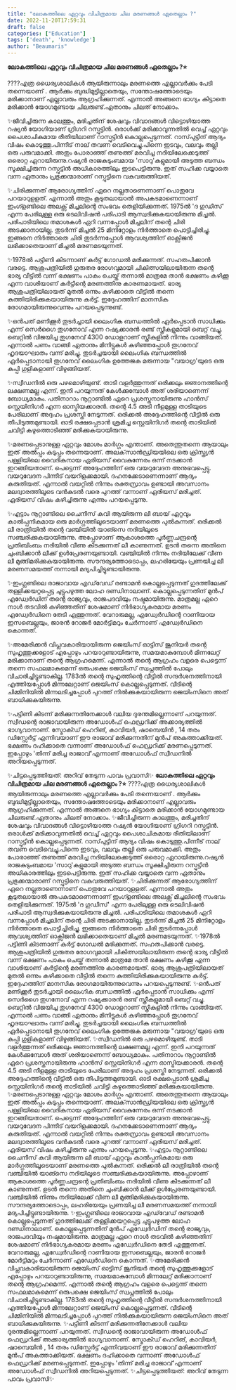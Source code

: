 ```yaml
---
title: "ലോകത്തിലെ ഏറ്റവും വിചിത്രമായ ചില മരണങ്ങൾ ഏതെല്ലാം ?"
date: 2022-11-20T17:59:31
draft: false
categories: ["Education"]
tags: ['death', 'knowledge']
author: "Beaumaris"
---
```


<strong>ലോകത്തിലെ ഏറ്റവും വിചിത്രമായ ചില മരണങ്ങൾ ഏതെല്ലാം ?⭐</strong>

????എത്ര ധൈര്യശാലികൾ ആയിരുന്നാലും മരണത്തെ എല്ലാവർക്കും പേടി തന്നെയാണ് . ആർക്കും ബുദ്ധിമുട്ടില്ലാതെയും, സന്തോഷത്തോടെയും മരിക്കാനാണ് എല്ലാവരും ആഗ്രഹിക്കുന്നത്. എന്നാൽ അങ്ങനെ ഭാഗ്യം കിട്ടാതെ മരിക്കാൻ യോഗമുണ്ടായ ചിലരുണ്ട്.ഏതാനും ചിലത് നോക്കാം.

✨ജീവിച്ചിരുന്ന കാലത്തും, മരിച്ചതിന് ശേഷവും വിവാദങ്ങൾ വിട്ടൊഴിയാത്ത റഷ്യൻ യോഗിയാണ് ഗ്രിഗറി റസ്പുട്ടിൻ. ഒരാൾക്ക് മരിക്കാവുന്നതിൽ വെച്ച് ഏറ്റവും പൈശാചികമായ രീതിയിലാണ് റാസ്പുട്ടിൻ കൊല്ലപ്പെടുന്നത്. റാസ്‌പുട്ടിന് ആദ്യം വിഷം കൊടുത്തു.പിന്നീട് നാല് തവണ വെടിവെച്ചു.പിന്നെ ഇടവും, വലവും തല്ലി ഒരു പരുവമാക്കി. അതും പോരാഞ്ഞ് തണുത്ത് മരവിച്ച നദിയിലേക്കെടുത്ത് ഒരൊറ്റ ഏറായിരുന്നു.റഷ്യൻ രാജകുടുംബമായ 'സാറു'കളുമായി അടുത്ത ബന്ധം സൂക്ഷിച്ചിരുന്ന റസ്പുട്ടിൻ അധികാരത്തിലും ഇടപെട്ടിരുന്നു. ഇത് സഹിക്ക വയ്യാതെ വന്ന ഏതാനും പ്രഭുക്കന്മാരാണ് റസ്പുട്ടിനെ വകവരുത്തിയത്.

✨ചിരിക്കുന്നത് ആരോഗ്യത്തിന് ഏറെ നല്ലതാണെന്നാണ് പൊതുവേ പറയാറുളളത്. എന്നാൽ അതും കൂടുതലായാൽ അപകടമാണെന്നാണ് ഇംഗ്ളണ്ടിലെ അലക്സ് മിച്ചലിന്റെ സംഭവം തെളിയിക്കുന്നത്. 1975ൽ 'ദ ഗുഡീസ്' എന്ന പേരിലുള്ള ഒരു ടെലിവിഷൻ പരിപാടി ആസ്വദിക്കുകയായിരുന്നു മിച്ചൽ. പരിപാടിയിലെ തമാശകൾ ഏറി വന്നപ്പോൾ മിച്ചലിന് തന്റെ ചിരി അടക്കാനായില്ല. തുടർന്ന് മിച്ചൽ 25 മിനിറ്റോളം നിർത്താതെ പൊട്ടിച്ചിരിച്ചു. ഇങ്ങനെ നിർത്താതെ ചിരി തുടർന്നപ്പോൾ ആവശ്യത്തിന് ഓക്സിജൻ ലഭിക്കാതെയാണ് മിച്ചൽ മരണമടയുന്നത്.

✨1978ൽ പട്ടിണി കിടന്നാണ് കർട്ട് ഗോഡൽ മരിക്കുന്നത്. സഹതപിക്കാൻ വരട്ടെ. ആശുപത്രിയിൽ ഗുരുതര രോഗവുമായി ചികിത്സയിലായിരുന്ന തന്റെ ഭാര്യ വീട്ടിൽ വന്ന് ഭക്ഷണം പാകം ചെയ്ത് തന്നാൽ മാത്രമേ താൻ ഭക്ഷണം കഴിക്കൂ എന്ന വാശിയാണ് കർട്ടിന്റെ മരണത്തിനു കാരണമായത്. ഭാര്യ ആശുപത്രിയിലായത് മുതൽ ഒന്നും കഴിക്കാതെ വീട്ടിൽ തന്നെ കുത്തിയിരിക്കുകയായിരുന്നു കർട്ട്. ഇദ്ദേഹത്തിന് മാനസിക രോഗമായിരുന്നുവെന്നും പറയപ്പെടുന്നുണ്ട്.

✨ഒൻപത് മണിക്കൂർ തുടർച്ചായി ലൈംഗിക ബന്ധത്തിൽ ഏർപ്പെടാൻ സാധിക്കും എന്ന് സെർഗൈ തുഗനോവ് എന്ന റഷ്യക്കാരൻ രണ്ട് സ്ത്രീകളുമായി ബെറ്റ് വച്ചു. ബെറ്റിൽ വിജയിച്ച തുഗനേവ് 4300 ഡോളറാണ് സ്ത്രീകളിൽ നിന്നും വാങ്ങിയത്. എന്നാൽ പണം വാങ്ങി ഏതാനും മിനിട്ടുകൾ കഴിഞ്ഞപ്പോൾ തുഗനേവ് ഹൃദയാഘാതം വന്ന് മരിച്ചു. തുടർച്ചയായി ലൈംഗിക ബന്ധത്തിൽ ഏർപ്പെടാനായി തുഗനേവ് ലൈംഗിക ഉത്തേജക മരുന്നായ "വയാഗ്ര'യുടെ ഒരു കുപ്പി ഗുളികളാണ് വിഴുങ്ങിയത്.

✨സ്വീഡനിൽ ഒരു പഴമൊഴിയുണ്ട്. താടി വളർത്തുന്നത് ഒരിക്കലും ജ്ഞാനത്തിന്റെ ലക്ഷണമല്ല എന്ന്. ഇനി പറയുന്നത് കേൾക്കുമ്പോൾ അത് ശരിയാണെന്ന് ബോധ്യമാകും. പതിനാറാം നൂറ്റാണ്ടിൽ ഏറെ പ്രശസ്തനായിരുന്നു ഹാൻസ് സ്റ്റെയിനിഗർ എന്ന ഓസ്ട്രിയക്കാരൻ. തന്റെ 4.5 അടി നീളമുള്ള താടിയുടെ പേരിലാണ് അദ്ദഹം പ്രശസ്തി നേടുന്നത്. ഒരിക്കൽ അദ്ദേഹത്തിന്റെ വീട്ടിൽ ഒരു തീപിടുത്തമുണ്ടായി. ഓടി രക്ഷപ്പെടാൻ ശ്രമിച്ച സ്റ്റെയിനിഗർ തന്റെ താടിയിൽ ചവിട്ടി കഴുത്തൊടിഞ്ഞ് മരിക്കുകയായിരുന്നു.

✨മരണപ്പെടാനുള്ള ഏറ്റവും മോശം മാർഗ്ഗം എന്താണ്. അതെന്തുതന്നെ ആയാലും ഇത് അൽപ്പം കടുപ്പം തന്നെയാണ്. അലക്‌സാൻഡ്രിയയിലെ ഒരു ക്രിസ്ത്യൻ പള്ളിയിലെ വൈദികനായ ഏരിയസ് വൈകുന്നേരം ഒന്ന് നടക്കാൻ ഇറങ്ങിയതാണ്. പെട്ടെന്ന് അദ്ദേഹത്തിന് ഒരു വയറുവേദന അനുഭവപ്പെട്ടു. വയറുവേദന പിന്നീട് വയറിളക്കമായി. ദഹനക്കേടാണെന്നാണ് ആദ്യം കരുതിയത്. എന്നാൽ വയറ്റിൽ നിന്നും രക്തസ്രാവം ഉണ്ടായി അവസാനം മലദ്വാരത്തിലൂടെ വൻകുടൽ വരെ പുറത്ത് വന്നാണ് ഏരിയസ് മരിച്ചത്. ഏരിയസ് വിഷം കഴിച്ചിരുന്നു എന്നും പറയപ്പെടുന്നു.

✨എട്ടാം നൂറ്റാണ്ടിലെ ചൈനീസ് കവി ആയിരുന്ന ലീ ബായ് ഏറ്റവും കാൽപ്പനികമായ ഒരു മാർഗ്ഗത്തിലൂടെയാണ് മരണത്തെ പുൽകുന്നത്. ഒരിക്കൽ ലീ രാത്രിയിൽ തന്റെ വഞ്ചിയിൽ യാങ്സെ നദിയിലൂടെ സഞ്ചരിക്കുകയായിരുന്നു. അപ്പോഴാണ് ആകാശത്തെ പൂർണ്ണചന്ദ്രന്റെ പ്രതിബിംബം നദിയിൽ വീണു കിടക്കുന്നത് ലീ കാണുന്നത്. ഉടൻ തന്നെ അതിനെ ചുംബിക്കാൻ ലീക്ക് ഉൾപ്രേരണയുണ്ടായി. വഞ്ചിയിൽ നിന്നും നദിയിലേക്ക് വീണ ലീ മുങ്ങിമരിക്കുകയായിരുന്നു. സൗന്ദര്യത്തോടൊപ്പം, ലഹരിയേയും പ്രണയിച്ച ലീ മരണസമയത്ത് നന്നായി മദ്യപിച്ചിട്ടുണ്ടായിരുന്നു.

✨ഇംഗ്ലണ്ടിലെ രാജാവായ എഡ്‌വേഡ്‌ രണ്ടാമൻ കൊല്ലപ്പെടുന്നത് ഗുദത്തിലേക്ക് തള്ളിക്കയറ്റപ്പെട്ട ചുട്ടുപഴുത്ത ലോഹ ദണ്ഡിനാലാണ്. കൊല്ലപ്പെടുന്നതിന് മുൻപ് എഡ്വേർഡിന് തന്റെ രാജ്യവും, രാജപദവിയും നഷ്ടമായിരുന്നു. മാത്രമല്ല ഏറെ നാൾ തടവിൽ കഴിഞ്ഞതിന് ശേഷമാണ് നിർഭാഗ്യകരമായ മരണം എഡ്വേർഡിനെ തേടി എത്തുന്നത്. വേറാരുമല്ല, എഡ്വേർഡിന്റെ റാണിയായ ഇസബെല്ലയും, ജാരൻ റോജർ മോർട്ടിമറും ചേർന്നാണ് എഡ്വേർഡിനെ കൊന്നത്.

✨അമേരിക്കൻ വിപ്ലവകാരിയായിരുന്ന ജെയിംസ് ഓട്ടിസ് ജൂനിയർ തന്റെ സുഹൃത്തുക്കളോട് എപ്പോഴും പറയാറുണ്ടായിരുന്നു, സമയമാകുമ്പോൾ മിന്നലേറ്റ് മരിക്കാനാണ് തന്റെ ആഗ്രഹമെന്ന്. എന്നാൽ തന്റെ ആഗ്രഹം വളരെ പെട്ടെന്ന് തന്നെ സഫലമാകുമെന്ന് ഒരുപക്ഷെ ജെയിംസ് സ്വപ്നത്തിൽ പോലും വിചാരിച്ചിട്ടുണ്ടാകില്ല. 1783ൽ തന്റെ സുഹൃത്തിന്റെ വീട്ടിൽ സന്ദർശനത്തിനായി എത്തിയപ്പോൾ മിന്നലേറ്റാണ് ജെയിംസ് കൊല്ലപ്പെടുന്നത്. വീടിന്റെ ചിമ്മിനിയിൽ മിന്നലടിച്ചപ്പോൾ പുറത്ത് നിൽക്കുകയായിരുന്ന ജെയിംസിനെ അത് ബാധിക്കുകയിരുന്നു.

✨പട്ടിണി കിടന്ന് മരിക്കുന്നതിനേക്കാൾ വലിയ ദുരന്തമില്ലെന്നാണ് പറയുന്നത്. സ്വീഡന്റെ രാജാവായിരുന്ന അഡോൾഫ് ഫെഡ്രറിക്ക് അക്കാര്യത്തിൽ ഭാഗ്യവാനാണ്. സ്മോക്ഡ് ഹെറിങ്, കാവിയർ, ഷാമ്പെയിൻ , 14 തരം ഡിസ്സേർട്ട് എന്നിവയാണ് ഈ രാജാവ് മരിക്കുന്നതിന് മുൻപ് അകത്താക്കിയത്. ഭക്ഷണം ദഹിക്കാതെ വന്നാണ് അഡോൾഫ് ഫെഡ്രറിക്ക് മരണപ്പെടുന്നത്. ഇപ്പോഴും 'തിന്ന് മരിച്ച രാജാവ്'എന്നാണ് അഡോൾഫ് സ്വീഡനിൽ അറിയപ്പെടുന്നത്.

✨ചിട്ടപ്പെടുത്തിയത്: അറിവ് തേടുന്ന പാവം പ്രവാസി✨
**ലോകത്തിലെ ഏറ്റവും വിചിത്രമായ ചില മരണങ്ങൾ ഏതെല്ലാം ?⭐** ????എത്ര ധൈര്യശാലികൾ ആയിരുന്നാലും മരണത്തെ എല്ലാവർക്കും പേടി തന്നെയാണ് . ആർക്കും ബുദ്ധിമുട്ടില്ലാതെയും, സന്തോഷത്തോടെയും മരിക്കാനാണ് എല്ലാവരും ആഗ്രഹിക്കുന്നത്. എന്നാൽ അങ്ങനെ ഭാഗ്യം കിട്ടാതെ മരിക്കാൻ യോഗമുണ്ടായ ചിലരുണ്ട്.ഏതാനും ചിലത് നോക്കാം. ✨ജീവിച്ചിരുന്ന കാലത്തും, മരിച്ചതിന് ശേഷവും വിവാദങ്ങൾ വിട്ടൊഴിയാത്ത റഷ്യൻ യോഗിയാണ് ഗ്രിഗറി റസ്പുട്ടിൻ. ഒരാൾക്ക് മരിക്കാവുന്നതിൽ വെച്ച് ഏറ്റവും പൈശാചികമായ രീതിയിലാണ് റാസ്പുട്ടിൻ കൊല്ലപ്പെടുന്നത്. റാസ്‌പുട്ടിന് ആദ്യം വിഷം കൊടുത്തു.പിന്നീട് നാല് തവണ വെടിവെച്ചു.പിന്നെ ഇടവും, വലവും തല്ലി ഒരു പരുവമാക്കി. അതും പോരാഞ്ഞ് തണുത്ത് മരവിച്ച നദിയിലേക്കെടുത്ത് ഒരൊറ്റ ഏറായിരുന്നു.റഷ്യൻ രാജകുടുംബമായ 'സാറു'കളുമായി അടുത്ത ബന്ധം സൂക്ഷിച്ചിരുന്ന റസ്പുട്ടിൻ അധികാരത്തിലും ഇടപെട്ടിരുന്നു. ഇത് സഹിക്ക വയ്യാതെ വന്ന ഏതാനും പ്രഭുക്കന്മാരാണ് റസ്പുട്ടിനെ വകവരുത്തിയത്. ✨ചിരിക്കുന്നത് ആരോഗ്യത്തിന് ഏറെ നല്ലതാണെന്നാണ് പൊതുവേ പറയാറുളളത്. എന്നാൽ അതും കൂടുതലായാൽ അപകടമാണെന്നാണ് ഇംഗ്ളണ്ടിലെ അലക്സ് മിച്ചലിന്റെ സംഭവം തെളിയിക്കുന്നത്. 1975ൽ 'ദ ഗുഡീസ്' എന്ന പേരിലുള്ള ഒരു ടെലിവിഷൻ പരിപാടി ആസ്വദിക്കുകയായിരുന്നു മിച്ചൽ. പരിപാടിയിലെ തമാശകൾ ഏറി വന്നപ്പോൾ മിച്ചലിന് തന്റെ ചിരി അടക്കാനായില്ല. തുടർന്ന് മിച്ചൽ 25 മിനിറ്റോളം നിർത്താതെ പൊട്ടിച്ചിരിച്ചു. ഇങ്ങനെ നിർത്താതെ ചിരി തുടർന്നപ്പോൾ ആവശ്യത്തിന് ഓക്സിജൻ ലഭിക്കാതെയാണ് മിച്ചൽ മരണമടയുന്നത്. ✨1978ൽ പട്ടിണി കിടന്നാണ് കർട്ട് ഗോഡൽ മരിക്കുന്നത്. സഹതപിക്കാൻ വരട്ടെ. ആശുപത്രിയിൽ ഗുരുതര രോഗവുമായി ചികിത്സയിലായിരുന്ന തന്റെ ഭാര്യ വീട്ടിൽ വന്ന് ഭക്ഷണം പാകം ചെയ്ത് തന്നാൽ മാത്രമേ താൻ ഭക്ഷണം കഴിക്കൂ എന്ന വാശിയാണ് കർട്ടിന്റെ മരണത്തിനു കാരണമായത്. ഭാര്യ ആശുപത്രിയിലായത് മുതൽ ഒന്നും കഴിക്കാതെ വീട്ടിൽ തന്നെ കുത്തിയിരിക്കുകയായിരുന്നു കർട്ട്. ഇദ്ദേഹത്തിന് മാനസിക രോഗമായിരുന്നുവെന്നും പറയപ്പെടുന്നുണ്ട്. ✨ഒൻപത് മണിക്കൂർ തുടർച്ചായി ലൈംഗിക ബന്ധത്തിൽ ഏർപ്പെടാൻ സാധിക്കും എന്ന് സെർഗൈ തുഗനോവ് എന്ന റഷ്യക്കാരൻ രണ്ട് സ്ത്രീകളുമായി ബെറ്റ് വച്ചു. ബെറ്റിൽ വിജയിച്ച തുഗനേവ് 4300 ഡോളറാണ് സ്ത്രീകളിൽ നിന്നും വാങ്ങിയത്. എന്നാൽ പണം വാങ്ങി ഏതാനും മിനിട്ടുകൾ കഴിഞ്ഞപ്പോൾ തുഗനേവ് ഹൃദയാഘാതം വന്ന് മരിച്ചു. തുടർച്ചയായി ലൈംഗിക ബന്ധത്തിൽ ഏർപ്പെടാനായി തുഗനേവ് ലൈംഗിക ഉത്തേജക മരുന്നായ "വയാഗ്ര'യുടെ ഒരു കുപ്പി ഗുളികളാണ് വിഴുങ്ങിയത്. ✨സ്വീഡനിൽ ഒരു പഴമൊഴിയുണ്ട്. താടി വളർത്തുന്നത് ഒരിക്കലും ജ്ഞാനത്തിന്റെ ലക്ഷണമല്ല എന്ന്. ഇനി പറയുന്നത് കേൾക്കുമ്പോൾ അത് ശരിയാണെന്ന് ബോധ്യമാകും. പതിനാറാം നൂറ്റാണ്ടിൽ ഏറെ പ്രശസ്തനായിരുന്നു ഹാൻസ് സ്റ്റെയിനിഗർ എന്ന ഓസ്ട്രിയക്കാരൻ. തന്റെ 4.5 അടി നീളമുള്ള താടിയുടെ പേരിലാണ് അദ്ദഹം പ്രശസ്തി നേടുന്നത്. ഒരിക്കൽ അദ്ദേഹത്തിന്റെ വീട്ടിൽ ഒരു തീപിടുത്തമുണ്ടായി. ഓടി രക്ഷപ്പെടാൻ ശ്രമിച്ച സ്റ്റെയിനിഗർ തന്റെ താടിയിൽ ചവിട്ടി കഴുത്തൊടിഞ്ഞ് മരിക്കുകയായിരുന്നു. ✨മരണപ്പെടാനുള്ള ഏറ്റവും മോശം മാർഗ്ഗം എന്താണ്. അതെന്തുതന്നെ ആയാലും ഇത് അൽപ്പം കടുപ്പം തന്നെയാണ്. അലക്‌സാൻഡ്രിയയിലെ ഒരു ക്രിസ്ത്യൻ പള്ളിയിലെ വൈദികനായ ഏരിയസ് വൈകുന്നേരം ഒന്ന് നടക്കാൻ ഇറങ്ങിയതാണ്. പെട്ടെന്ന് അദ്ദേഹത്തിന് ഒരു വയറുവേദന അനുഭവപ്പെട്ടു. വയറുവേദന പിന്നീട് വയറിളക്കമായി. ദഹനക്കേടാണെന്നാണ് ആദ്യം കരുതിയത്. എന്നാൽ വയറ്റിൽ നിന്നും രക്തസ്രാവം ഉണ്ടായി അവസാനം മലദ്വാരത്തിലൂടെ വൻകുടൽ വരെ പുറത്ത് വന്നാണ് ഏരിയസ് മരിച്ചത്. ഏരിയസ് വിഷം കഴിച്ചിരുന്നു എന്നും പറയപ്പെടുന്നു. ✨എട്ടാം നൂറ്റാണ്ടിലെ ചൈനീസ് കവി ആയിരുന്ന ലീ ബായ് ഏറ്റവും കാൽപ്പനികമായ ഒരു മാർഗ്ഗത്തിലൂടെയാണ് മരണത്തെ പുൽകുന്നത്. ഒരിക്കൽ ലീ രാത്രിയിൽ തന്റെ വഞ്ചിയിൽ യാങ്സെ നദിയിലൂടെ സഞ്ചരിക്കുകയായിരുന്നു. അപ്പോഴാണ് ആകാശത്തെ പൂർണ്ണചന്ദ്രന്റെ പ്രതിബിംബം നദിയിൽ വീണു കിടക്കുന്നത് ലീ കാണുന്നത്. ഉടൻ തന്നെ അതിനെ ചുംബിക്കാൻ ലീക്ക് ഉൾപ്രേരണയുണ്ടായി. വഞ്ചിയിൽ നിന്നും നദിയിലേക്ക് വീണ ലീ മുങ്ങിമരിക്കുകയായിരുന്നു. സൗന്ദര്യത്തോടൊപ്പം, ലഹരിയേയും പ്രണയിച്ച ലീ മരണസമയത്ത് നന്നായി മദ്യപിച്ചിട്ടുണ്ടായിരുന്നു. ✨ഇംഗ്ലണ്ടിലെ രാജാവായ എഡ്‌വേഡ്‌ രണ്ടാമൻ കൊല്ലപ്പെടുന്നത് ഗുദത്തിലേക്ക് തള്ളിക്കയറ്റപ്പെട്ട ചുട്ടുപഴുത്ത ലോഹ ദണ്ഡിനാലാണ്. കൊല്ലപ്പെടുന്നതിന് മുൻപ് എഡ്വേർഡിന് തന്റെ രാജ്യവും, രാജപദവിയും നഷ്ടമായിരുന്നു. മാത്രമല്ല ഏറെ നാൾ തടവിൽ കഴിഞ്ഞതിന് ശേഷമാണ് നിർഭാഗ്യകരമായ മരണം എഡ്വേർഡിനെ തേടി എത്തുന്നത്. വേറാരുമല്ല, എഡ്വേർഡിന്റെ റാണിയായ ഇസബെല്ലയും, ജാരൻ റോജർ മോർട്ടിമറും ചേർന്നാണ് എഡ്വേർഡിനെ കൊന്നത്. ✨അമേരിക്കൻ വിപ്ലവകാരിയായിരുന്ന ജെയിംസ് ഓട്ടിസ് ജൂനിയർ തന്റെ സുഹൃത്തുക്കളോട് എപ്പോഴും പറയാറുണ്ടായിരുന്നു, സമയമാകുമ്പോൾ മിന്നലേറ്റ് മരിക്കാനാണ് തന്റെ ആഗ്രഹമെന്ന്. എന്നാൽ തന്റെ ആഗ്രഹം വളരെ പെട്ടെന്ന് തന്നെ സഫലമാകുമെന്ന് ഒരുപക്ഷെ ജെയിംസ് സ്വപ്നത്തിൽ പോലും വിചാരിച്ചിട്ടുണ്ടാകില്ല. 1783ൽ തന്റെ സുഹൃത്തിന്റെ വീട്ടിൽ സന്ദർശനത്തിനായി എത്തിയപ്പോൾ മിന്നലേറ്റാണ് ജെയിംസ് കൊല്ലപ്പെടുന്നത്. വീടിന്റെ ചിമ്മിനിയിൽ മിന്നലടിച്ചപ്പോൾ പുറത്ത് നിൽക്കുകയായിരുന്ന ജെയിംസിനെ അത് ബാധിക്കുകയിരുന്നു. ✨പട്ടിണി കിടന്ന് മരിക്കുന്നതിനേക്കാൾ വലിയ ദുരന്തമില്ലെന്നാണ് പറയുന്നത്. സ്വീഡന്റെ രാജാവായിരുന്ന അഡോൾഫ് ഫെഡ്രറിക്ക് അക്കാര്യത്തിൽ ഭാഗ്യവാനാണ്. സ്മോക്ഡ് ഹെറിങ്, കാവിയർ, ഷാമ്പെയിൻ , 14 തരം ഡിസ്സേർട്ട് എന്നിവയാണ് ഈ രാജാവ് മരിക്കുന്നതിന് മുൻപ് അകത്താക്കിയത്. ഭക്ഷണം ദഹിക്കാതെ വന്നാണ് അഡോൾഫ് ഫെഡ്രറിക്ക് മരണപ്പെടുന്നത്. ഇപ്പോഴും 'തിന്ന് മരിച്ച രാജാവ്'എന്നാണ് അഡോൾഫ് സ്വീഡനിൽ അറിയപ്പെടുന്നത്. ✨ചിട്ടപ്പെടുത്തിയത്: അറിവ് തേടുന്ന പാവം പ്രവാസി✨

